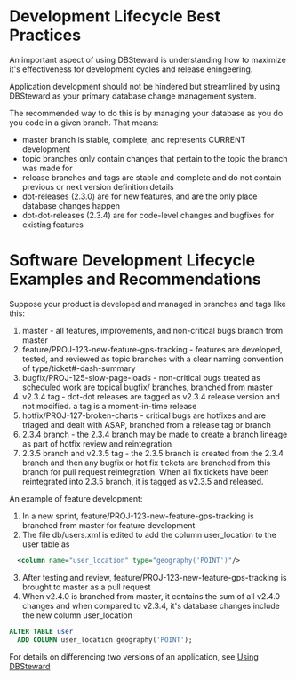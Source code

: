 # Development Lifecycle Best Practices

An important aspect of using DBSteward is understanding how to maximize it's effectiveness for development cycles and release eningeering.

Application development should not be hindered but streamlined by using DBSteward as your primary database change management system.

The recommended way to do this is by managing your database as you do you code in a given branch. That means:
- master branch is stable, complete, and represents CURRENT development
- topic branches only contain changes that pertain to the topic the branch was made for
- release branches and tags are stable and complete and do not contain previous or next version definition details
- dot-releases (2.3.0) are for new features, and are the only place database changes happen
- dot-dot-releases (2.3.4) are for code-level changes and bugfixes for existing features


# Software Development Lifecycle Examples and Recommendations

Suppose your product is developed and managed in branches and tags like this:

1. master - all features, improvements, and non-critical bugs branch from master
2. feature/PROJ-123-new-feature-gps-tracking - features are developed, tested, and reviewed as topic branches with a clear naming convention of type/ticket#-dash-summary
3. bugfix/PROJ-125-slow-page-loads - non-critical bugs treated as scheduled work are topical bugfix/ branches, branched from master
4. v2.3.4 tag - dot-dot releases are tagged as v2.3.4 release version and not modified. a tag is a moment-in-time release
5. hotfix/PROJ-127-broken-charts - critical bugs are hotfixes and are triaged and dealt with ASAP, branched from a release tag or branch
6. 2.3.4 branch - the 2.3.4 branch may be made to create a branch lineage as part of hotfix review and reintegration
7. 2.3.5 branch and v2.3.5 tag - the 2.3.5 branch is created from the 2.3.4 branch and then any bugfix or hot fix tickets are branched from this branch for pull request reintegration. When all fix tickets have been reintegrated into 2.3.5 branch, it is tagged as v2.3.5 and released.


An example of feature development:

1. In a new sprint, feature/PROJ-123-new-feature-gps-tracking is branched from master for feature development
2. The file db/users.xml is edited to add the column user_location to the user table as
```XML
  <column name="user_location" type="geography('POINT')"/>
```
3. After testing and review, feature/PROJ-123-new-feature-gps-tracking is brought to master as a pull request
4. When v2.4.0 is branched from master, it contains the sum of all v2.4.0 changes and when compared to v2.3.4, it's database changes include the new column user_location
```SQL
ALTER TABLE user
  ADD COLUMN user_location geography('POINT');
```

For details on differencing two versions of an application, see [Using DBSteward](https://github.com/nkiraly/DBSteward/blob/master/doc/USING.md)
